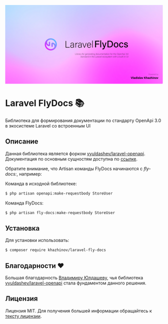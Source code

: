 
<p align="center"><img src="/art/header.jpg" alt="Social Card of Laravel FlyDocs"></p>

# Laravel FlyDocs 📚

Библиотека для формирования документации по стандарту OpenApi 3.0 в экосистеме Laravel со встроенным UI

## Описание

Данная библиотека является форком [vyuldashev/laravel-openapi](https://github.com/vyuldashev/laravel-openapi).
Документация по основным сущностям доступна по [ссылке](https://vyuldashev.github.io/laravel-openapi/).

Обратите внимание, что Artisan команды FlyDocs начинаются с *fly-docs:*, например:

Команда в исходной библиотеке:
```bash
$ php artisan openapi:make-requestbody StoreUser
```

Команда FlyDocs:
```bash
$ php artisan fly-docs:make-requestbody StoreUser
```

## Установка

Для установки использовать:

```bash
$ composer require khazhinov/laravel-fly-docs
```

## Благодарности ❤️

Большая благодарность [Владимиру Юлдашеву](https://github.com/vyuldashev), чья библиотека [vyuldashev/laravel-openapi](https://github.com/vyuldashev/laravel-openapi) стала фундаментом данного решения.

## Лицензия

Лицензия MIT. Для получения большей информации обращайтесь к [тексту лицензии](LICENSE.md).
